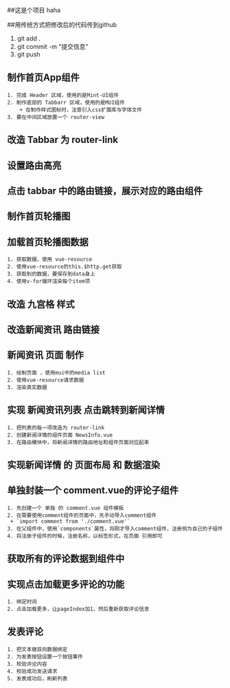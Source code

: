 ##这是个项目 haha



##用传统方式把修改后的代码传到github
1. git add .
2. git commit -m "提交信息"
3. git push 




## 制作首页App组件
    1. 完成 Header 区域，使用的是Mint-UI组件
    2. 制作底部的 Tabbarr 区域，使用的是MUI组件
        + 在制作样式图标时，注意引入css扩展库与字体文件
    3. 要在中间区域放置一个 router-view

## 改造 Tabbar 为 router-link
## 设置路由高亮
## 点击 tabbar 中的路由链接，展示对应的路由组件
## 制作首页轮播图
## 加载首页轮播图数据
    1. 获取数据，使用 vue-resource
    2. 使用vue-resource的this.$http.get获取
    3. 获取到的数据，要保存到data身上
    4. 使用v-for循环渲染每个item项
## 改造 九宫格 样式
## 改造新闻资讯 路由链接
## 新闻资讯 页面 制作
    1. 绘制页面 ，使用mui中的media list
    2. 使用vue-resource请求数据
    3. 渲染真实数据
## 实现 新闻资讯列表 点击跳转到新闻详情
    1. 把列表的每一项改造为 router-link
    2. 创建新闻详情的组件页面 NewsInfo.vue
    3. 在路由模块中，将新闻详情的路由地址和组件页面对应起来
## 实现新闻详情 的 页面布局 和 数据渲染
## 单独封装一个 comment.vue的评论子组件
    1. 先创建一个 单独 的 comment.vue 组件模板
    2. 在需要使用comment组件的页面中，先手动导入comment组件
     + `import comment from './comment.vue'`
    3. 在父组件中，使用`components`属性，将刚才导入comment组件，注册侧为自己的子组件
    4. 将注册子组件的时候，注册名称，以标签形式，在页面 引用即可
## 获取所有的评论数据到组件中
## 实现点击加载更多评论的功能
    1. 绑定时间
    2. 点击加载更多，让pageIndex加1，然后重新获取评论信息
## 发表评论
    1. 把文本做双向数据绑定
    2. 为发表按钮设置一个按钮事件
    3. 校验评论内容
    4. 校验成功发送请求
    5. 发表成功后，刷新列表
    